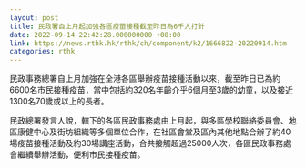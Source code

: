 ```yaml
---
layout: post
title: 民政署自上月起加強各區疫苗接種截至昨日為6千人打針
date: 2022-09-14 22:42:28.000000000 +08:00
link: https://news.rthk.hk/rthk/ch/component/k2/1666822-20220914.htm
categories: rthk
---
```


民政事務總署自上月加強在全港各區舉辦疫苗接種活動以來，截至昨日已為約6600名市民接種疫苗，當中包括約320名年齡介乎6個月至3歲的幼童，以及接近1300名70歲或以上的長者。

民政總署發言人說，轄下的各區民政事務處由上月起，與多區學校聯絡委員會、地區康健中心及街坊組織等多個單位合作，在社區會堂及區內其他地點合辦了約40場疫苗接種活動及約30場講座活動，合共接觸超過25000人次，各區民政事務處會繼續舉辦活動，便利市民接種疫苗。
